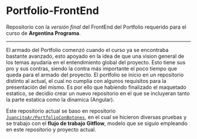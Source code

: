 # Portfolio-FrontEnd
Repositorio con la *versión final* del FrontEnd del Portfolio requerido para el curso de **Argentina Programa**.

---

El armado del Portfolio comenzó cuando el curso ya se encontraba bastante avanzado, esto apoyado en la idea de que una vision general de los temas ayudaria en el entendimiento global del proyecto. Esto tiene sus pro y sus contras, siendo la contra más importante el poco tiempo que queda para el armado del proyecto.
El portfolio se inicio en un repositorio distinto al actual, el cual no cumplia con algunos requisitos para la presentación del mismo. Es por ello que habiendo finalizado el maquetado estatico, se decidio crear un nuevo repositorio en el que se incluyeran tanto la parte estatica como la dinamica (Angular). 

Este repositorio actual se baso en repositorio [`JuancitoAr/PortfolioConBotones`](https://github.com/JuancitoAr/PortfolioConBotones), en el cual se hicieron diversas pruebas y se trabajo con el **flujo de trabajo Gitflow**, modelo que se siguio empleando en este repositorio y proyecto actual.